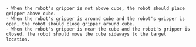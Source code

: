 
    - When the robot's gripper is not above cube, the robot should place gripper above cube.
    - When the robot's gripper is around cube and the robot's gripper is open, the robot should close gripper around cube.
    - When the robot's gripper is near the cube and the robot's gripper is closed, the robot should move the cube sideways to the target location.